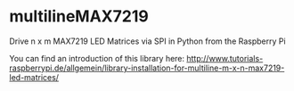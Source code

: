 multilineMAX7219
================

Drive n x m MAX7219 LED Matrices via SPI in Python from the Raspberry Pi

You can find an introduction of this library here: http://www.tutorials-raspberrypi.de/allgemein/library-installation-for-multiline-m-x-n-max7219-led-matrices/